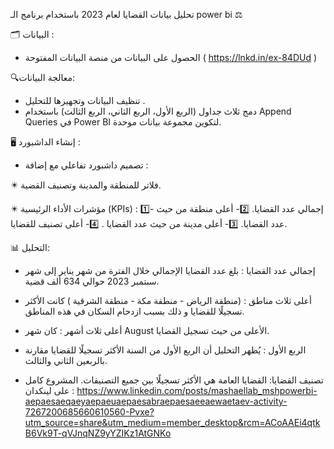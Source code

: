 

تحليل بيانات القضايا لعام 2023 باستخدام برنامج الـ power bi ⚖️ 

🗂️ البيانات :
- الحصول على البيانات من منصة البيانات المفتوحة ( https://lnkd.in/ex-84DUd ) 

🔍معالجة البيانات:
- تنظيف البيانات وتجهيزها للتحليل .
- دمج ثلاث جداول (الربع الأول، الربع الثاني، الربع الثالث) باستخدام Append Queries في Power BI لتكوين مجموعة بيانات موحدة.

 🖥️ إنشاء الداشبورد :
- تصميم داشبورد تفاعلي مع إضافة : 

✴️ فلاتر للمنطقة والمدينة وتصنيف القضية. 

✴️ مؤشرات الأداء الرئيسية (KPIs) : 
1️⃣- إجمالي عدد القضايا.
2️⃣- أعلى منطقة من حيث عدد القضايا.
3️⃣- أعلى مدينة من حيث عدد القضايا .
4️⃣- أعلى تصنيف للقضايا.
 
📊 التحليل:
- إجمالي عدد القضايا :
بلغ عدد القضايا الإجمالي خلال الفترة من شهر يناير إلى شهر سبتمبر 2023 حوالي 634 ألف قضية.

- أعلى ثلاث مناطق :
(منطقة الرياض - منطقة مكة - منطقة الشرقية ) كانت الأكثر تسجيلًا للقضايا و ذلك بسبب ازدحام السكان في هذه المناطق.

- أعلى ثلاث أشهر :
كان شهر August الأعلى من حيث تسجيل القضايا.

- الربع الأول :
يُظهر التحليل أن الربع الأول من السنة الأكثر تسجيلًا للقضايا مقارنة بالربعين الثاني والثالث.

- تصنيف القضايا:
القضايا العامة هي الأكثر تسجيلًا بين جميع التصنيفات.
المشروع كامل على لينكدان : https://www.linkedin.com/posts/mashaellab_mshpowerbi-aepaesaeqaeyaepaeuaepaesabraepaesaeeaewaetaev-activity-7267200685660610560-Pvxe?utm_source=share&utm_medium=member_desktop&rcm=ACoAAEi4qtkB6Vk9T-qVJnqNZ9yYZIKz1AtGNKo


